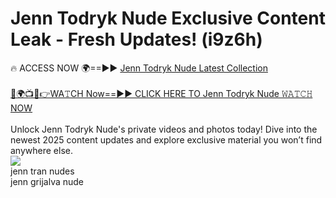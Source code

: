 # Jenn Todryk Nude Exclusive Content Leak - Fresh Updates! (i9z6h)

🔥 ACCESS NOW 🌍==►► <a href="https://tinyurl.com/2mz8nhtm" rel="nofollow">Jenn Todryk Nude Latest Collection</a>
<br><br>
[🔴🌍📺📱👉WA𝚃CH Now==►► CLICK HERE TO Jenn Todryk Nude 𝚆𝙰𝚃𝙲𝙷 NOW](https://tinyurl.com/2mz8nhtm)
<br><br>
Unlock Jenn Todryk Nude's private videos and photos today! Dive into the newest 2025 content updates and explore exclusive material you won’t find anywhere else.
<br>
<a href="https://tinyurl.com/2mz8nhtm" rel="nofollow" data-target="animated-image.originalLink"><img src="https://camo.githubusercontent.com/8a4f000d20f83aca3bf7ec5f350d767afa0574a8a352519fd8cfa583a6f93a33/68747470733a2f2f692e696d6775722e636f6d2f644a486b345a712e676966" data-canonical-src="https://i.imgur.com/dJHk4Zq.gif" style="max-width: 100%; display: inline-block;" data-target="animated-image.originalImage"></a>
<br>
jenn tran nudes<br>
jenn grijalva nude